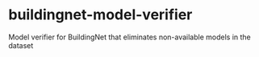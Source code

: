 # buildingnet-model-verifier
Model verifier for BuildingNet that eliminates non-available models in the dataset
